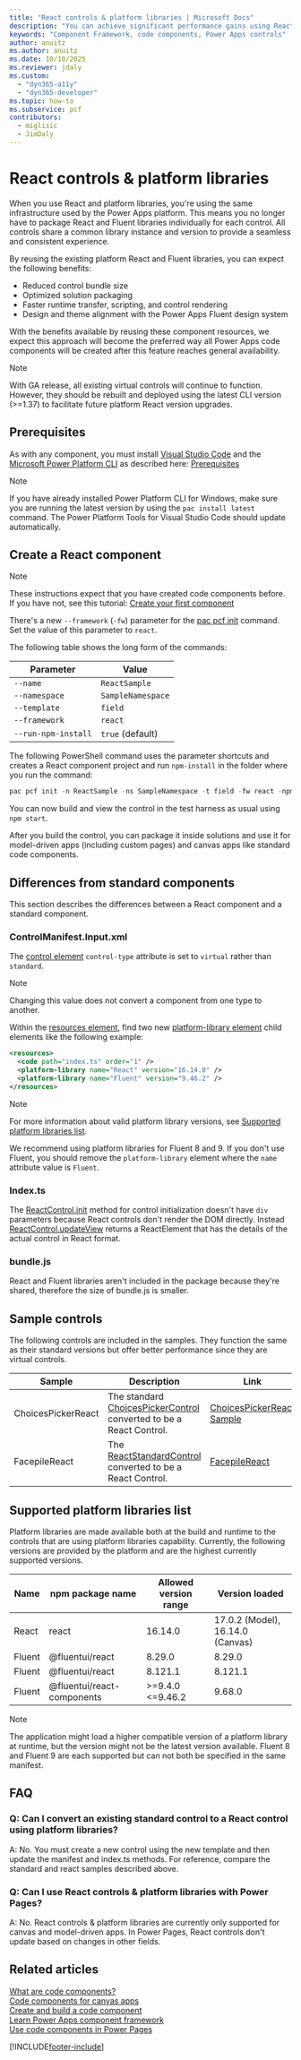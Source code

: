 ```yaml
---
title: "React controls & platform libraries | Microsoft Docs"
description: "You can achieve significant performance gains using React and platform libraries. When you use React and platform libraries, you're using the same infrastructure used by the Power Apps platform. This means you no longer have to package React and Fluent packages individually for each control."
keywords: "Component Framework, code components, Power Apps controls"
author: anuitz
ms.author: anuitz
ms.date: 10/10/2025
ms.reviewer: jdaly
ms.custom:
  - "dyn365-a11y"
  - "dyn365-developer"
ms.topic: how-to
ms.subservice: pcf
contributors:
  - miglisic
  - JimDaly
---
```


# React controls & platform libraries

When you use React and platform libraries, you're using the same infrastructure used by the Power Apps platform. This means you no longer have to package React and Fluent libraries individually for each control. All controls share a common library instance and version to provide a seamless and consistent experience.

By reusing the existing platform React and Fluent libraries, you can expect the following benefits:

- Reduced control bundle size
- Optimized solution packaging
- Faster runtime transfer, scripting, and control rendering
- Design and theme alignment with the Power Apps Fluent design system  

With the benefits available by reusing these component resources, we expect this approach will become the preferred way all Power Apps code components will be created after this feature reaches general availability.

> [!NOTE]
> With GA release, all existing virtual controls will continue to function. However, they should be rebuilt and deployed using the latest CLI version (>=1.37) to facilitate future platform React version upgrades.

## Prerequisites

As with any component, you must install [Visual Studio Code](https://code.visualstudio.com/Download) and the [Microsoft Power Platform CLI](../data-platform/powerapps-cli.md#install-microsoft-power-platform-cli) as described here: [Prerequisites](implementing-controls-using-typescript.md#prerequisites)

> [!NOTE]
> If you have already installed Power Platform CLI for Windows, make sure you are running the latest version by using the `pac install latest` command.
> The Power Platform Tools for Visual Studio Code should update automatically.

## Create a React component

> [!NOTE]
> These instructions expect that you have created code components before. If you have not, see this tutorial: [Create your first component](implementing-controls-using-typescript.md)

There's a new `--framework` (`-fw`) parameter for the [pac pcf init](/power-platform/developer/cli/reference/pcf#pac-pcf-init) command. Set the value of this parameter to `react`.

The following table shows the long form of the commands:

| Parameter           | Value             |
| ------------------- | ----------------- |
| `--name`            | `ReactSample`     |
| `--namespace`       | `SampleNamespace` |
| `--template`        | `field`           |
| `--framework`       | `react`           |
| `--run-npm-install` | `true` (default)  |

The following PowerShell command uses the parameter shortcuts and creates a React component project and run `npm-install` in the folder where you run the command:

```powershell
pac pcf init -n ReactSample -ns SampleNamespace -t field -fw react -npm
```

You can now build and view the control in the test harness as usual using `npm start`.

After you build the control, you can package it inside solutions and use it for model-driven apps (including custom pages) and canvas apps like standard code components.

## Differences from standard components

This section describes the differences between a React component and a standard component.

### ControlManifest.Input.xml

The [control element](manifest-schema-reference/control.md) `control-type` attribute is set to `virtual` rather than `standard`.

> [!NOTE]
> Changing this value does not convert a component from one type to another.

Within the [resources element](manifest-schema-reference/resources.md), find two new [platform-library element](manifest-schema-reference/platform-library.md) child elements like the following example:

```xml
<resources>
  <code path="index.ts" order="1" />
  <platform-library name="React" version="16.14.0" />
  <platform-library name="Fluent" version="9.46.2" />
</resources>
```
> [!NOTE]
> For more information about valid platform library versions, see [Supported platform libraries list](#supported-platform-libraries-list).

We recommend using platform libraries for Fluent 8 and 9. If you don't use Fluent, you should remove the `platform-library` element where the `name` attribute value is `Fluent`.

### Index.ts

The [ReactControl.init](reference/react-control/init.md) method for control initialization doesn't have `div` parameters because React controls don't render the DOM directly. Instead [ReactControl.updateView](reference/react-control/updateview.md) returns a ReactElement that has the details of the actual control in React format.

### bundle.js

React and Fluent libraries aren't included in the package because they're shared, therefore the size of bundle.js is smaller.

## Sample controls

The following controls are included in the samples. They function the same as their standard versions but offer better performance since they are virtual controls.

|Sample |Description|Link|
|---------|---------|---------|
|ChoicesPickerReact|The standard [ChoicesPickerControl](https://github.com/microsoft/PowerApps-Samples/tree/master/component-framework/ChoicesPickerControl) converted to be a React Control. |[ChoicesPickerReact Sample](https://github.com/microsoft/PowerApps-Samples/tree/master/component-framework/ChoicesPickerReactControl)|
|FacepileReact|The [ReactStandardControl](https://github.com/microsoft/PowerApps-Samples/tree/master/component-framework/ReactStandardControl) converted to be a React Control.|[FacepileReact](https://github.com/microsoft/PowerApps-Samples/tree/master/component-framework/FacepileReactControl)|

## Supported platform libraries list

Platform libraries are made available both at the build and runtime to the controls that are using platform libraries capability. Currently, the following versions are provided by the platform and are the highest currently supported versions.

| Name   | npm package name            | Allowed version range  | Version loaded |
| ------ | --------------------------- | ---------------------- | -------------- |
| React  | react                       | 16.14.0                | 17.0.2 (Model), 16.14.0 (Canvas) |
| Fluent | @fluentui/react             | 8.29.0                 | 8.29.0         |
| Fluent | @fluentui/react             | 8.121.1                | 8.121.1        |
| Fluent | @fluentui/react-components  | >=9.4.0 <=9.46.2       | 9.68.0         |

> [!NOTE]
> The application might load a higher compatible version of a platform library at runtime, but the version might not be the latest version available. Fluent 8 and Fluent 9 are each supported but can not both be specified in the same manifest.

## FAQ

### Q: Can I convert an existing standard control to a React control using platform libraries?

A: No. You must create a new control using the new template and then update the manifest and index.ts methods. For reference, compare the standard and react samples described above.

### Q: Can I use React controls & platform libraries with Power Pages?

A: No. React controls & platform libraries are currently only supported for canvas and model-driven apps. In Power Pages, React controls don't update based on changes in other fields.

## Related articles

[What are code components?](custom-controls-overview.md)<br/>
[Code components for canvas apps](component-framework-for-canvas-apps.md)<br/>
[Create and build a code component](create-custom-controls-using-pcf.md)<br/>
[Learn Power Apps component framework](/training/paths/use-power-apps-component-framework)<br/>
[Use code components in Power Pages](../../maker/portals/component-framework.md)

[!INCLUDE[footer-include](../../includes/footer-banner.md)]
